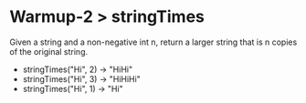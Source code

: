 # Warmup-2 > stringTimes

Given a string and a non-negative int n, return a larger string that is n copies of the original string.

- stringTimes("Hi", 2) → "HiHi"
- stringTimes("Hi", 3) → "HiHiHi"
- stringTimes("Hi", 1) → "Hi"